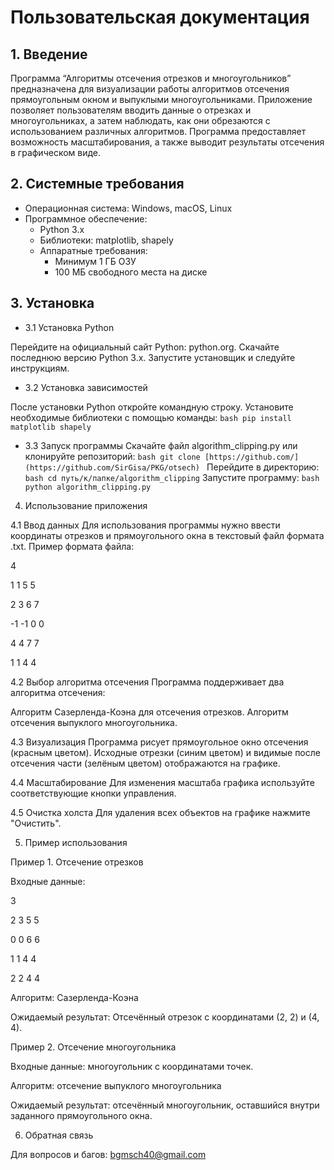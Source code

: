 # **Пользовательская документация**
## 1. Введение
Программа “Алгоритмы отсечения отрезков и многоугольников” предназначена для визуализации работы алгоритмов отсечения прямоугольным окном и выпуклыми многоугольниками. Приложение позволяет пользователям вводить данные о отрезках и многоугольниках, а затем наблюдать, как они обрезаются с использованием различных алгоритмов. Программа предоставляет возможность масштабирования, а также выводит результаты отсечения в графическом виде.

## 2. Системные требования
- Операционная система: Windows, macOS, Linux
- Программное обеспечение:
  - Python 3.x
  - Библиотеки: matplotlib, shapely
  - Аппаратные требования:
    - Минимум 1 ГБ ОЗУ
    - 100 МБ свободного места на диске

## 3. Установка

- 3.1 Установка Python

Перейдите на официальный сайт Python: python.org.
Скачайте последнюю версию Python 3.x.
Запустите установщик и следуйте инструкциям.

- 3.2 Установка зависимостей

После установки Python откройте командную строку.
Установите необходимые библиотеки с помощью команды:
``bash
pip install matplotlib shapely
``
- 3.3 Запуск программы
Скачайте файл algorithm_clipping.py или клонируйте репозиторий:
``bash
git clone [https://github.com/](https://github.com/SirGisa/PKG/otsech)
``
Перейдите в директорию:
``bash cd путь/к/папке/algorithm_clipping``
Запустите программу:
``bash python algorithm_clipping.py``

4. Использование приложения

4.1 Ввод данных
Для использования программы нужно ввести координаты отрезков и прямоугольного окна в текстовый файл формата .txt. Пример формата файла:

4

1 1 5 5

2 3 6 7

-1 -1 0 0

4 4 7 7

1 1 4 4


4.2 Выбор алгоритма отсечения
Программа поддерживает два алгоритма отсечения:


Алгоритм Сазерленда-Коэна для отсечения отрезков.
Алгоритм отсечения выпуклого многоугольника.

4.3 Визуализация
Программа рисует прямоугольное окно отсечения (красным цветом).
Исходные отрезки (синим цветом) и видимые после отсечения части (зелёным цветом) отображаются на графике.

4.4 Масштабирование
Для изменения масштаба графика используйте соответствующие кнопки управления.

4.5 Очистка холста
Для удаления всех объектов на графике нажмите "Очистить".

5. Пример использования

Пример 1. Отсечение отрезков

Входные данные:

3

2 3 5 5

0 0 6 6

1 1 4 4

2 2 4 4

Алгоритм: Сазерленда-Коэна

Ожидаемый результат: Отсечённый отрезок с координатами (2, 2) и (4, 4).

Пример 2. Отсечение многоугольника

Входные данные: многоугольник с координатами точек.

Алгоритм: отсечение выпуклого многоугольника

Ожидаемый результат: отсечённый многоугольник, оставшийся внутри заданного прямоугольного окна.

6. Обратная связь

Для вопросов и багов: bgmsch40@gmail.com
